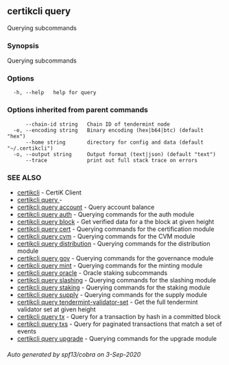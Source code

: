 ## certikcli query

Querying subcommands

### Synopsis

Querying subcommands

### Options

```
  -h, --help   help for query
```

### Options inherited from parent commands

```
      --chain-id string   Chain ID of tendermint node
  -e, --encoding string   Binary encoding (hex|b64|btc) (default "hex")
      --home string       directory for config and data (default "~/.certikcli")
  -o, --output string     Output format (text|json) (default "text")
      --trace             print out full stack trace on errors
```

### SEE ALSO

* [certikcli](certikcli.md)	 - CertiK Client
* [certikcli query ](certikcli_query_.md)	 - 
* [certikcli query account](certikcli_query_account.md)	 - Query account balance
* [certikcli query auth](certikcli_query_auth.md)	 - Querying commands for the auth module
* [certikcli query block](certikcli_query_block.md)	 - Get verified data for a the block at given height
* [certikcli query cert](certikcli_query_cert.md)	 - Querying commands for the certification module
* [certikcli query cvm](certikcli_query_cvm.md)	 - Querying commands for the CVM module
* [certikcli query distribution](certikcli_query_distribution.md)	 - Querying commands for the distribution module
* [certikcli query gov](certikcli_query_gov.md)	 - Querying commands for the governance module
* [certikcli query mint](certikcli_query_mint.md)	 - Querying commands for the minting module
* [certikcli query oracle](certikcli_query_oracle.md)	 - Oracle staking subcommands
* [certikcli query slashing](certikcli_query_slashing.md)	 - Querying commands for the slashing module
* [certikcli query staking](certikcli_query_staking.md)	 - Querying commands for the staking module
* [certikcli query supply](certikcli_query_supply.md)	 - Querying commands for the supply module
* [certikcli query tendermint-validator-set](certikcli_query_tendermint-validator-set.md)	 - Get the full tendermint validator set at given height
* [certikcli query tx](certikcli_query_tx.md)	 - Query for a transaction by hash in a committed block
* [certikcli query txs](certikcli_query_txs.md)	 - Query for paginated transactions that match a set of events
* [certikcli query upgrade](certikcli_query_upgrade.md)	 - Querying commands for the upgrade module

###### Auto generated by spf13/cobra on 3-Sep-2020
